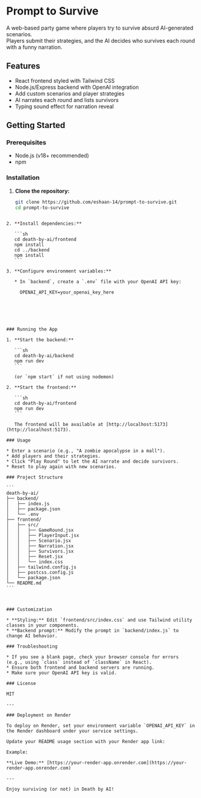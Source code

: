 
# Prompt to Survive

A web-based party game where players try to survive absurd AI-generated scenarios.  
Players submit their strategies, and the AI decides who survives each round with a funny narration.

## Features

- React frontend styled with Tailwind CSS
- Node.js/Express backend with OpenAI integration
- Add custom scenarios and player strategies
- AI narrates each round and lists survivors
- Typing sound effect for narration reveal

## Getting Started

### Prerequisites

- Node.js (v18+ recommended)
- npm

### Installation

1. **Clone the repository:**
   ```sh
   git clone https://github.com/eshaan-14/prompt-to-survive.git
   cd prompt-to-survive
````

2. **Install dependencies:**

   ```sh
   cd death-by-ai/frontend
   npm install
   cd ../backend
   npm install
   ```

3. **Configure environment variables:**

   * In `backend`, create a `.env` file with your OpenAI API key:

     OPENAI_API_KEY=your_openai_key_here






### Running the App

1. **Start the backend:**

   ```sh
   cd death-by-ai/backend
   npm run dev
   ```

   (or `npm start` if not using nodemon)

2. **Start the frontend:**

   ```sh
   cd death-by-ai/frontend
   npm run dev
   ```

   The frontend will be available at [http://localhost:5173](http://localhost:5173).

### Usage

* Enter a scenario (e.g., "A zombie apocalypse in a mall").
* Add players and their strategies.
* Click "Play Round" to let the AI narrate and decide survivors.
* Reset to play again with new scenarios.

### Project Structure

```
death-by-ai/
├── backend/
│   ├── index.js
│   ├── package.json
│   └── .env
├── frontend/
│   ├── src/
│   │   ├── GameRound.jsx
│   │   ├── PlayerInput.jsx
│   │   ├── Scenario.jsx
│   │   ├── Narration.jsx
│   │   ├── Survivors.jsx
│   │   ├── Reset.jsx
│   │   └── index.css
│   ├── tailwind.config.js
│   ├── postcss.config.js
│   └── package.json
└── README.md
```



### Customization

* **Styling:** Edit `frontend/src/index.css` and use Tailwind utility classes in your components.
* **Backend prompt:** Modify the prompt in `backend/index.js` to change AI behavior.

### Troubleshooting

* If you see a blank page, check your browser console for errors (e.g., using `class` instead of `className` in React).
* Ensure both frontend and backend servers are running.
* Make sure your OpenAI API key is valid.

### License

MIT

---

### Deployment on Render

To deploy on Render, set your environment variable `OPENAI_API_KEY` in the Render dashboard under your service settings.

Update your README usage section with your Render app link:

Example:

**Live Demo:** [https://your-render-app.onrender.com](https://your-render-app.onrender.com)

---

Enjoy surviving (or not) in Death by AI!



